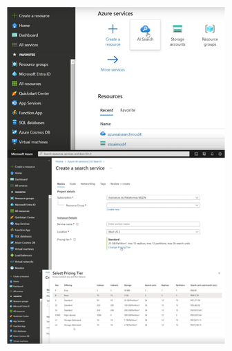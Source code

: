 
<img align="right" src="https://github.com/silvana-rozaes/DIO/blob/master/imagens/DP04%20-%20Intelig%C3%AAncia%20de%20documentos%20e%20minera%C3%A7%C3%A3o%20de%20conhecimento/01.png" width=""/>  

 
<img align="right" src="https://github.com/silvana-rozaes/DIO/blob/master/imagens/DP04%20-%20Intelig%C3%AAncia%20de%20documentos%20e%20minera%C3%A7%C3%A3o%20de%20conhecimento/02.png" width=""/>  


<img align="right" src="https://github.com/silvana-rozaes/DIO/blob/master/imagens/DP04%20-%20Intelig%C3%AAncia%20de%20documentos%20e%20minera%C3%A7%C3%A3o%20de%20conhecimento/03.png" width=""/>  

